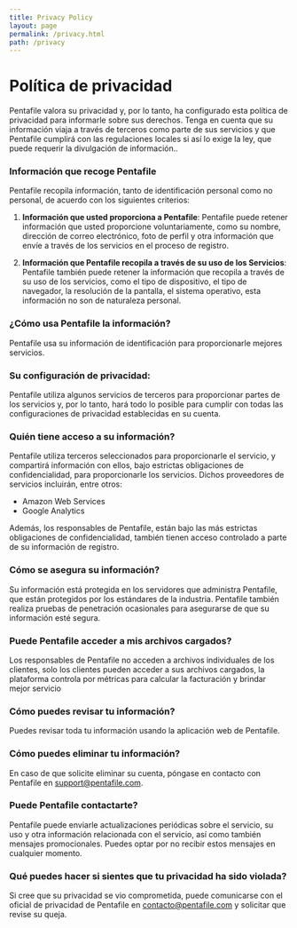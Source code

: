 ```yaml
---
title: Privacy Policy
layout: page
permalink: /privacy.html
path: /privacy
---
```


# Política de privacidad

<p class="lead">
Pentafile valora su privacidad y, por lo tanto, ha configurado esta política de privacidad para informarle sobre sus derechos. Tenga en cuenta que su información viaja a través de terceros como parte de sus servicios y que Pentafile cumplirá con las regulaciones locales si así lo exige la ley, que puede requerir la divulgación de información..
</p>

### Información que recoge Pentafile

Pentafile recopila información, tanto de identificación personal como no personal, de acuerdo con los siguientes criterios:
1. **Información que usted proporciona a Pentafile**: Pentafile puede retener información que usted proporcione voluntariamente, como su nombre, dirección de correo electrónico, foto de perfil y otra información que envíe a través de los servicios en el proceso de registro.

1. **Información que Pentafile recopila a través de su uso de los Servicios**: Pentafile también puede retener la información que recopila a través de su uso de los servicios, como el tipo de dispositivo, el tipo de navegador, la resolución de la pantalla, el sistema operativo, esta información no son de naturaleza personal.


### ¿Cómo usa Pentafile la información?

Pentafile usa su información de identificación para proporcionarle mejores servicios.

### Su configuración de privacidad:

Pentafile utiliza algunos servicios de terceros para proporcionar partes de los servicios y, por lo tanto, hará todo lo posible para cumplir con todas las configuraciones de privacidad establecidas en su cuenta.

### Quién tiene acceso a su información?

Pentafile utiliza terceros seleccionados para proporcionarle el servicio, y compartirá información con ellos, bajo estrictas obligaciones de confidencialidad, para proporcionarle los servicios. Dichos proveedores de servicios incluirán, entre otros:

- Amazon Web Services
- Google Analytics

Además, los responsables de Pentafile, están bajo las más estrictas obligaciones de confidencialidad, también tienen acceso controlado a parte de su información de registro.

### Cómo se asegura su información?

Su información está protegida en los servidores que administra Pentafile, que están protegidos por los estándares de la industria. Pentafile también realiza pruebas de penetración ocasionales para asegurarse de que su información esté segura.

### Puede Pentafile acceder a mis archivos cargados?

Los responsables de Pentafile no acceden a archivos individuales de los clientes, solo los clientes pueden acceder
a sus archivos cargados, la plataforma controla por métricas para calcular la facturación y brindar mejor servicio

### Cómo puedes revisar tu información?

Puedes revisar toda tu información usando la aplicación web de Pentafile.

### Cómo puedes eliminar tu información?

En caso de que solicite eliminar su cuenta, póngase en contacto con Pentafile en support@pentafile.com.

### Puede Pentafile contactarte?

Pentafile puede enviarle actualizaciones periódicas sobre el servicio, su uso y otra información relacionada con el servicio, así como también mensajes promocionales. Puedes optar por no recibir estos mensajes en cualquier momento.

### Qué puedes hacer si sientes que tu privacidad ha sido violada?

Si cree que su privacidad se vio comprometida, puede comunicarse con el oficial de privacidad de Pentafile en contacto@pentafile.com y solicitar que revise su queja.